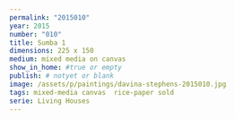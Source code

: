```yaml
---
permalink: "2015010"
year: 2015
number: "010"
title: Sumba 1
dimensions: 225 x 150
medium: mixed media on canvas
show_in_home: #true or empty
publish: # notyet or blank
image: /assets/p/paintings/davina-stephens-2015010.jpg
tags: mixed-media canvas  rice-paper sold
serie: Living Houses
---
```

